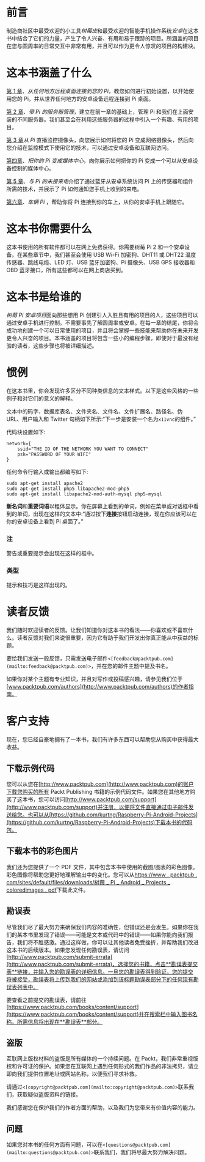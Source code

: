 # 前言

制造商社区中最受欢迎的小工具*树莓皮*和最受欢迎的智能手机操作系统*安卓*在这本书中结合了它们的力量，产生了令人兴奋、有用和易于跟踪的项目。所涵盖的项目在您与圆周率的日常交互中非常有用，并且可以作为更令人惊叹的项目的构建块。

# 这本书涵盖了什么

[第 1 章](1.html#aid-DB7S1 "Chapter 1. Make a Remote Desktop Connection to Your Pi from Anywhere")、*从任何地方远程桌面连接到您的 Pi*，教您如何进行初始设置，以开始使用您的 Pi，并从世界任何地方的安卓设备远程连接到 Pi 桌面。

[第 2 章](2.html#aid-K0RQ1 "Chapter 2. Server Management with Pi")、*带 Pi 的服务器管理*，建立在前一章的基础上，管理 Pi 和我们在上面安装的不同服务器。我们甚至会在利用这些服务器的过程中引入一个有趣、有用的项目。

[第 3 章](3.html#aid-OPEK1 "Chapter 3. Live Streaming of a Surveillance Camera from the Pi")*从 Pi* 直播监控摄像头，向您展示如何将您的 Pi 变成网络摄像头，然后向您介绍在监控模式下使用它的技术，可以通过安卓设备和互联网访问。

[第四章](4.html#aid-SJGS1 "Chapter 4. Turn Your Pi into a Media Center")、*把你的 Pi 变成媒体中心*，向你展示如何把你的 Pi 变成一个可以从安卓设备控制的媒体中心。

[第 5 章](5.html#aid-11C3M2 "Chapter 5. Missed Calls with Pi")、*与 Pi 的未接来电*介绍了通过蓝牙从安卓系统访问 Pi 上的传感器和组件所需的技术，并展示了 Pi 如何通知您手机上收到的来电。

[第六章](6.html#aid-173721 "Chapter 6. The Vehicle Pi")、*车辆 Pi* ，帮助你将 Pi 连接到你的车上，从你的安卓手机上跟随它。

# 这本书你需要什么

这本书使用的所有软件都可以在网上免费获得。你需要树莓 Pi 2 和一个安卓设备。在某些章节中，我们甚至会使用 USB Wi-Fi 加密狗、DHT11 或 DHT22 温度传感器、跳线电缆、LED 灯、USB 蓝牙加密狗、Pi 摄像头、USB GPS 接收器和 OBD 蓝牙接口，所有这些都可以在网上商店买到。

# 这本书是给谁的

*树莓 Pi 安卓项目*面向那些想用 Pi 创建引人入胜且有用的项目的人，这些项目可以通过安卓手机进行控制。不需要事先了解圆周率或安卓。在每一章的结尾，你将会成功地创建一个可以日常使用的项目，并且将会掌握一些技能来帮助你在未来开发更令人兴奋的项目。本书涵盖的项目将包含一些小的编程步骤，即使对于最没有经验的读者，这些步骤也将被详细描述。

# 惯例

在这本书里，你会发现许多区分不同种类信息的文本样式。以下是这些风格的一些例子和对它们的意义的解释。

文本中的码字、数据库表名、文件夹名、文件名、文件扩展名、路径名、伪 URL、用户输入和 Twitter 句柄如下所示:“下一步是安装一个名为`x11vnc`的组件。”

代码块设置如下:

```
network={
    ssid="THE ID OF THE NETWORK YOU WANT TO CONNECT"
    psk="PASSWORD OF YOUR WIFI"
}
```

任何命令行输入或输出都编写如下:

```
sudo apt-get install apache2
sudo apt-get install php5 libapache2-mod-php5
sudo apt-get install libapache2-mod-auth-mysql php5-mysql

```

**新名词**和**重要词语**以粗体显示。你在屏幕上看到的单词，例如在菜单或对话框中看到的单词，出现在这样的文本中:“通过按下**连接**按钮启动连接，现在你应该可以在你的安卓设备上看到 Pi 桌面了。”

### 注

警告或重要提示会出现在这样的框中。

### 类型

提示和技巧是这样出现的。

# 读者反馈

我们随时欢迎读者的反馈。让我们知道你对这本书的看法——你喜欢或不喜欢什么。读者反馈对我们来说很重要，因为它有助于我们开发出你真正能从中获益的标题。

要给我们发送一般反馈，只需发送电子邮件`<[feedback@packtpub.com](mailto:feedback@packtpub.com)>`，并在您的邮件主题中提及书名。

如果你对某个主题有专业知识，并且对写作或投稿感兴趣，请参见我们位于[www.packtpub.com/authors](http://www.packtpub.com/authors)的作者指南。

# 客户支持

现在，您已经自豪地拥有了一本书，我们有许多东西可以帮助您从购买中获得最大收益。

## 下载示例代码

您可以从您在[http://www.packtpub.com](http://www.packtpub.com)的账户下载您购买的所有 Packt Publishing 书籍的示例代码文件。如果您在其他地方购买了这本书，您可以访问[http://www.packtpub.com/support](http://www.packtpub.com/support)并注册，以便将文件直接通过电子邮件发送给您。也可以从[https://github.com/kurtng/Raspberry-Pi-Android-Projects](https://github.com/kurtng/Raspberry-Pi-Android-Projects)下载本书的代码包。

## 下载本书的彩色图片

我们还为您提供了一个 PDF 文件，其中包含本书中使用的截图/图表的彩色图像。彩色图像将帮助您更好地理解输出中的变化。您可以从[https://www . packtpub . com/sites/default/files/downloads/树莓 _ Pi _ Android _ Projects _ coloredimages . pdf](https://www.packtpub.com/sites/default/files/downloads/Raspberry_Pi_Android_Projects_ColoredImages.pdf)下载此文件。

## 勘误表

尽管我们尽了最大努力来确保我们内容的准确性，但错误还是会发生。如果你在我们的某本书里发现了错误——可能是文本或代码中的错误——如果你能向我们报告，我们将不胜感激。通过这样做，你可以让其他读者免受挫折，并帮助我们改进这本书的后续版本。如果您发现任何勘误表，请访问[http://www.packtpub.com/submit-errata](http://www.packtpub.com/submit-errata)，选择您的书籍，点击**勘误表提交表**链接，并输入您的勘误表的详细信息。一旦您的勘误表得到验证，您的提交将被接受，勘误表将上传到我们的网站或添加到该标题勘误表部分下的任何现有勘误表列表中。

要查看之前提交的勘误表，请前往[https://www.packtpub.com/books/content/support](https://www.packtpub.com/books/content/support)并在搜索栏中输入图书名称。所需信息将出现在**勘误表**部分。

## 盗版

互联网上版权材料的盗版是所有媒体的一个持续问题。在 Packt，我们非常重视版权和许可证的保护。如果您在互联网上遇到任何形式的我们作品的非法拷贝，请立即向我们提供位置地址或网站名称，以便我们寻求补救。

请通过`<[copyright@packtpub.com](mailto:copyright@packtpub.com)>`联系我们，获取疑似盗版资料的链接。

我们感谢您在保护我们的作者方面的帮助，以及我们为您带来有价值内容的能力。

## 问题

如果您对本书的任何方面有问题，可以在`<[questions@packtpub.com](mailto:questions@packtpub.com)>`联系我们，我们将尽最大努力解决问题。